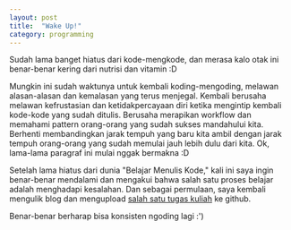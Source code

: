 ```yaml
---
layout: post
title:  "Wake Up!"
category: programming
---
```


Sudah lama banget hiatus dari kode-mengkode, dan merasa kalo otak ini benar-benar kering dari nutrisi dan vitamin :D

Mungkin ini sudah waktunya untuk kembali koding-mengoding, melawan alasan-alasan dan kemalasan yang terus menjegal. Kembali berusaha melawan kefrustasian dan ketidakpercayaan diri ketika mengintip kembali kode-kode yang sudah ditulis. Berusaha merapikan workflow dan memahami pattern orang-orang yang sudah sukses mandahului kita. Berhenti membandingkan jarak tempuh yang baru kita ambil dengan jarak tempuh orang-orang yang sudah memulai jauh lebih dulu dari kita. Ok, lama-lama paragraf ini mulai nggak bermakna :D

Setelah lama hiatus dari dunia "Belajar Menulis Kode," kali ini saya ingin benar-benar mendalami dan mengakui bahwa salah satu proses belajar adalah menghadapi kesalahan. Dan sebagai permulaan, saya kembali mengulik blog dan mengupload [salah satu tugas kuliah](https://github.com/atmorojo/Islamic-Bookstore-with-PHP) ke github.

Benar-benar berharap bisa konsisten ngoding lagi :')
